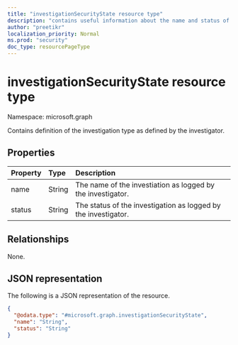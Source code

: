 ```yaml
---
title: "investigationSecurityState resource type"
description: "contains useful information about the name and status of the investigation"
author: "preetikr"
localization_priority: Normal
ms.prod: "security"
doc_type: resourcePageType
---
```


# investigationSecurityState resource type

Namespace: microsoft.graph

Contains definition of the investigation type as defined by the investigator.

## Properties
|Property|Type|Description|
|:---|:---|:---|
|name|String|The name of the investiation as logged by the investigator.|
|status|String|The status of the investigation as logged by the investigator.|

## Relationships
None.

## JSON representation
The following is a JSON representation of the resource.
<!-- {
  "blockType": "resource",
  "@odata.type": "microsoft.graph.investigationSecurityState"
}
-->
``` json
{
  "@odata.type": "#microsoft.graph.investigationSecurityState",
  "name": "String",
  "status": "String"
}
```

